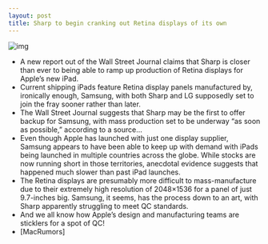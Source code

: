 ```yaml
---
layout: post
title: Sharp to begin cranking out Retina displays of its own
---
```

![img](http://media.idownloadblog.com/wp-content/uploads/2011/12/retinadisplay-e1311182916190.jpeg)
* A new report out of the Wall Street Journal claims that Sharp is closer than ever to being able to ramp up production of Retina displays for Apple’s new iPad.
* Current shipping iPads feature Retina display panels manufactured by, ironically enough, Samsung, with both Sharp and LG supposedly set to join the fray sooner rather than later.
* The Wall Street Journal suggests that Sharp may be the first to offer backup for Samsung, with mass production set to be underway “as soon as possible,” according to a source…
* Even though Apple has launched with just one display supplier, Samsung appears to have been able to keep up with demand with iPads being launched in multiple countries across the globe. While stocks are now running short in those territories, anecdotal evidence suggests that happened much slower than past iPad launches.
* The Retina displays are presumably more difficult to mass-manufacture due to their extremely high resolution of 2048×1536 for a panel of just 9.7-inches big. Samsung, it seems, has the process down to an art, with Sharp apparently struggling to meet QC standards.
* And we all know how Apple’s design and manufacturing teams are sticklers for a spot of QC!
* [MacRumors]

